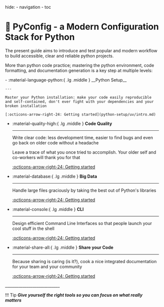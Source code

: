 hide:
    - navigation
    - toc

# 🐍 PyConfig - a Modern Configuration Stack for Python

The present guide aims to introduce and test popular and modern workflow to build accessible, clear and reliable python projects.

More than python code practice; mastering the python environment, code formatting, and documentation generation is a key step at multiple levels:

<div class="grid cards" markdown>
-   :material-language-python:{ .lg .middle } __Python Setup__
    
    ---

    Master your Python installation: make your code easily reproducible and self-contained, don't ever fight with your dependencies and your broken installation

    [:octicons-arrow-right-24: Getting started](python-setup/uv/intro.md)

-   :material-quality-high:{ .lg .middle } __Code Quality__
    
    ---

    Write clear code: less development time, easier to find bugs and even go back on older code without a headache

    Leave a trace of what you once tried to accomplish. Your older self and co-workers will thank you for that

    [:octicons-arrow-right-24: Getting started](python-setup/uv/intro.md)

-   :material-database:{ .lg .middle } __Big Data__
    
    ---

    Handle large files graciously by taking the best out of Python's libraries

    [:octicons-arrow-right-24: Getting started](big-data/numpy.md)

-   :material-console:{ .lg .middle } __CLI__
    
    ---

    Design efficient Command Line Interfaces so that people launch your cool stuff in the shell

    [:octicons-arrow-right-24: Getting started](cli/typer.md)

-   :material-share-all:{ .lg .middle } __Share your Code__
    
    ---

    Because sharing is caring (is it?), cook a nice integrated documentation for your team and your community

    [:octicons-arrow-right-24: Getting started](share-code/mkdocs-material.md)

</div>
____________________________

!!! Tip
    ***Give yourself the right tools so you can focus on what really matters***